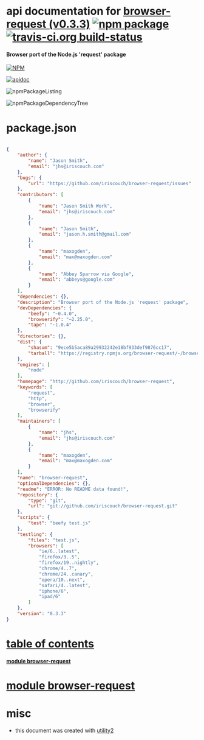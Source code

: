 # api documentation for  [browser-request (v0.3.3)](http://github.com/iriscouch/browser-request)  [![npm package](https://img.shields.io/npm/v/npmdoc-browser-request.svg?style=flat-square)](https://www.npmjs.org/package/npmdoc-browser-request) [![travis-ci.org build-status](https://api.travis-ci.org/npmdoc/node-npmdoc-browser-request.svg)](https://travis-ci.org/npmdoc/node-npmdoc-browser-request)
#### Browser port of the Node.js 'request' package

[![NPM](https://nodei.co/npm/browser-request.png?downloads=true)](https://www.npmjs.com/package/browser-request)

[![apidoc](https://npmdoc.github.io/node-npmdoc-browser-request/build/screenCapture.buildNpmdoc.browser._2Fhome_2Ftravis_2Fbuild_2Fnpmdoc_2Fnode-npmdoc-browser-request_2Ftmp_2Fbuild_2Fapidoc.html.png)](https://npmdoc.github.io/node-npmdoc-browser-request/build/apidoc.html)

![npmPackageListing](https://npmdoc.github.io/node-npmdoc-browser-request/build/screenCapture.npmPackageListing.svg)

![npmPackageDependencyTree](https://npmdoc.github.io/node-npmdoc-browser-request/build/screenCapture.npmPackageDependencyTree.svg)



# package.json

```json

{
    "author": {
        "name": "Jason Smith",
        "email": "jhs@iriscouch.com"
    },
    "bugs": {
        "url": "https://github.com/iriscouch/browser-request/issues"
    },
    "contributors": [
        {
            "name": "Jason Smith Work",
            "email": "jhs@iriscouch.com"
        },
        {
            "name": "Jason Smith",
            "email": "jason.h.smith@gmail.com"
        },
        {
            "name": "maxogden",
            "email": "max@maxogden.com"
        },
        {
            "name": "Abbey Sparrow via Google",
            "email": "abbeys@google.com"
        }
    ],
    "dependencies": {},
    "description": "Browser port of the Node.js 'request' package",
    "devDependencies": {
        "beefy": "~0.4.0",
        "browserify": "~2.25.0",
        "tape": "~1.0.4"
    },
    "directories": {},
    "dist": {
        "shasum": "9ece5b5aca89a29932242e18bf933def9876cc17",
        "tarball": "https://registry.npmjs.org/browser-request/-/browser-request-0.3.3.tgz"
    },
    "engines": [
        "node"
    ],
    "homepage": "http://github.com/iriscouch/browser-request",
    "keywords": [
        "request",
        "http",
        "browser",
        "browserify"
    ],
    "maintainers": [
        {
            "name": "jhs",
            "email": "jhs@iriscouch.com"
        },
        {
            "name": "maxogden",
            "email": "max@maxogden.com"
        }
    ],
    "name": "browser-request",
    "optionalDependencies": {},
    "readme": "ERROR: No README data found!",
    "repository": {
        "type": "git",
        "url": "git://github.com/iriscouch/browser-request.git"
    },
    "scripts": {
        "test": "beefy test.js"
    },
    "testling": {
        "files": "test.js",
        "browsers": [
            "ie/6..latest",
            "firefox/3..5",
            "firefox/19..nightly",
            "chrome/4..7",
            "chrome/24..canary",
            "opera/10..next",
            "safari/4..latest",
            "iphone/6",
            "ipad/6"
        ]
    },
    "version": "0.3.3"
}
```



# <a name="apidoc.tableOfContents"></a>[table of contents](#apidoc.tableOfContents)

#### [module browser-request](#apidoc.module.browser-request)



# <a name="apidoc.module.browser-request"></a>[module browser-request](#apidoc.module.browser-request)



# misc
- this document was created with [utility2](https://github.com/kaizhu256/node-utility2)

